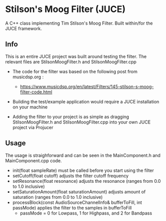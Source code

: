 # Stilson's Moog Filter (JUCE) 
A C++ class implementing Tim Stilson's Moog Filter. Built within/for the JUCE framework.

## Info
This is an entire JUCE project was built around testing the filter. The relevant files are StilsonMoogFilter.h and StilsonMoogFilter.cpp

- The code for the filter was based on the following post from musicdsp.org :
  - https://www.musicdsp.org/en/latest/Filters/145-stilson-s-moog-filter-code.html
  
- Building the test/example application would require a JUCE installation on your machine
- Adding the filter to your project is as simple as dragging StilsonMoogFilter.h and StilsonMoogFilter.cpp into your own JUCE project via Projucer

## Usage
The usage is straighforward and can be seen in the MainComponent.h and MainComponent.cpp code.
- init(float sampleRate) must be called before you start using the filter
- setCutoff(float cutoff) adjusts the filter cutoff frequency
- setResonance(float resonance) adjusts the resonance (ranges from 0.0 to 1.0 inclusive)
- setSaturationAmount(float saturationAmount) adjusts amount of saturation (ranges from 0.0 to 1.0 inclusive)
- processBlock(const AudioSourceChannelInfo& bufferToFill, int passMode) applies the filter to the samples in bufferToFill
   - passMode = 0 for Lowpass, 1 for Highpass, and 2 for Bandpass

